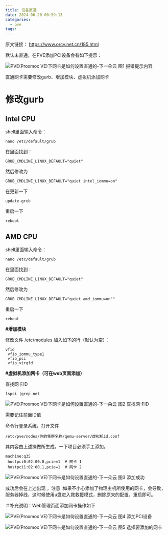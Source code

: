 ```yaml
---
title: 设备直通
date: 2024-06-20 00:59:13
categories:
  - pve
tags:
---
```

原文链接： https://www.orcy.net.cn/185.html

默认未直通，在PVE添加PCI设备会有如下提示：

![PVE(Proxmox VE)下网卡是如何设置直通的-下一朵云](https://myoss.orcy.net.cn:9000/oss-orcy-img/20210326160614.png)
图1 报错提示内容

直通网卡需要修改gurb、增加模块、虚拟机添加网卡

# **修改gurb**

## Intel CPU

shell里面输入命令：

```
nano /etc/default/grub
```

在里面找到：

```
GRUB_CMDLINE_LINUX_DEFAULT="quiet"
```

然后修改为

```
GRUB_CMDLINE_LINUX_DEFAULT="quiet intel_iommu=on"
```

在更新一下

```
update-grub
```

重启一下

```
reboot
```

## AMD CPU

shell里面输入命令：

```
nano /etc/default/grub
```

在里面找到：

```
GRUB_CMDLINE_LINUX_DEFAULT="quiet"
```

然后修改为

```
GRUB_CMDLINE_LINUX_DEFAULT="quiet amd_iommu=on""
```

重启一下

```
reboot
```

**#增加模块**

修改文件 /etc/modules 加入如下的行（默认为空）：

```
vfio
 vfio_iommu_type1
 vfio_pci
 vfio_virqfd
```

**#虚拟机添加网卡（可在web页面添加）**

查找网卡ID

```
lspci |grep net
```

![PVE(Proxmox VE)下网卡是如何设置直通的-下一朵云](https://myoss.orcy.net.cn:9000/oss-orcy-img/20210326160645.png)
图2 查找网卡ID

需要记住前面ID值

命令行登录系统，打开文件

```
/etc/pve/nodes/你的集群名称/qemu-server/虚拟机id.conf 
```

其内容由上述操做所生成。一下项目必须手工添加。

```
machine:q35
 hostpci0:02:00.0,pcie=1  # 网卡 1
 hostpci1:02:00.1,pcie=1  # 网卡 2
```

![PVE(Proxmox VE)下网卡是如何设置直通的-下一朵云](https://myoss.orcy.net.cn:9000/oss-orcy-img/20210326160724.png)
图3 添加成功

成功后会在上述出现 ，注意 :如果不小心添加了物理主机所使用的网卡，会导致，服务器掉线，这时候使用u盘进入救救援模式，删除原来的配置，重启即可。

＃补充说明：Web管理页面添加网卡操作如下

![PVE(Proxmox VE)下网卡是如何设置直通的-下一朵云](https://myoss.orcy.net.cn:9000/oss-orcy-img/20210326160924.png)
图4 添加PCI设备

![PVE(Proxmox VE)下网卡是如何设置直通的-下一朵云](https://myoss.orcy.net.cn:9000/oss-orcy-img/20210326160949.png)
图5 选择要添加的网卡